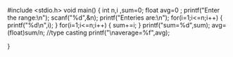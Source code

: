#include <stdio.h>
void main()
{
    int n,i ,sum=0;
    float avg=0 ;
    printf("Enter the range:\n");
    scanf("%d",&n);
    printf("Enteries are:\n");
    for(i=1;i<=n;i++)
    {
        printf("%d\n",i);
    }
    for(i=1;i<=n;i++)
    {
        sum+=i;
    }
    printf("sum=%d",sum);
avg= (float)sum/n;  //type casting
printf("\naverage=%f",avg);
   
}
